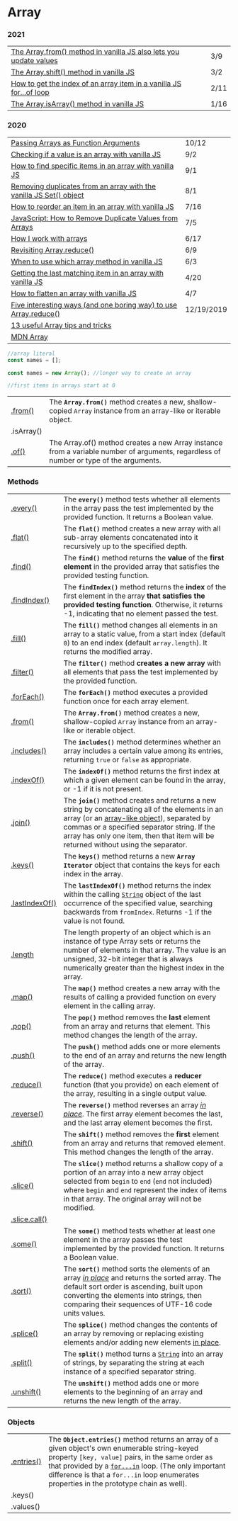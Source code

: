# Array

### 2021

|  |  |
| :--- | :--- |
| [The Array.from\(\) method in vanilla JS also lets you update values](https://gomakethings.com/the-array.from-method-in-vanilla-js-also-lets-you-update-values/) | 3/9 |
| [The Array.shift\(\) method in vanilla JS](https://gomakethings.com/the-array.shift-method-in-vanilla-js/) | 3/2 |
| [How to get the index of an array item in a vanilla JS for...of loop](https://gomakethings.com/how-to-get-the-index-of-an-array-item-in-a-vanilla-js-for...of-loop/) | 2/11 |
| [The Array.isArray\(\) method in vanilla JS](https://gomakethings.com/the-array.isarray-method-in-vanilla-js/) | 1/16 |

### 2020

|  |  |
| :--- | :--- |
| [Passing Arrays as Function Arguments](https://medium.com/dailyjs/passing-arrays-as-function-arguments-c1f3644ecb9c) | 10/12 |
| [Checking if a value is an array with vanilla JS](https://gomakethings.com/checking-if-a-value-is-an-array-with-vanilla-js/?mc_cid=1b826fd865&mc_eid=[UNIQID]) | 9/2 |
| [How to find specific items in an array with vanilla JS](https://gomakethings.com/how-to-find-specific-items-in-an-array-with-vanilla-js/?mc_cid=0ef9486dcc&mc_eid=[UNIQID]) | 9/1 |
| [Removing duplicates from an array with the vanilla JS Set\(\) object](https://gomakethings.com/removing-duplicates-from-an-array-with-the-vanilla-js-set-object/?mc_cid=11d34946a2&mc_eid=[UNIQID]) | 8/1 |
| [How to reorder an item in an array with vanilla JS](https://gomakethings.com/how-to-reorder-an-item-in-an-array-with-vanilla-js/?mc_cid=c0083d96b8&mc_eid=[UNIQID]) | 7/16 |
| [JavaScript: How to Remove Duplicate Values from Arrays](https://dev.to/will_devs/javascript-how-to-remove-duplicate-values-from-arrays-lf0?utm_source=digest_mailer&utm_medium=email&utm_campaign=digest_email) | 7/5 |
| [How I work with arrays](https://zellwk.com/blog/how-i-work-with-arrays/?ck_subscriber_id=420572458) | 6/17 |
| [Revisiting Array.reduce\(\)](https://gomakethings.com/revisiting-array.reduce/?mc_cid=349c39a779&mc_eid=[UNIQID]) | 6/9 |
| [When to use which array method in vanilla JS](https://gomakethings.com/when-to-use-which-array-method-in-vanilla-js/?mc_cid=c513a900d9&mc_eid=[UNIQID]) | 6/3 |
| [Getting the last matching item in an array with vanilla JS](https://gomakethings.com/getting-the-last-matching-item-in-an-array-with-vanilla-js/?mc_cid=fbcd1aac35&mc_eid=[UNIQID]) | 4/20 |
| [How to flatten an array with vanilla JS](https://gomakethings.com/how-to-flatten-an-array-with-vanilla-js/?mc_cid=cad6df7f69&mc_eid=[UNIQID]) | 4/7 |
| [Five interesting ways \(and one boring way\) to use Array.reduce\(\)](https://gomakethings.com/five-interesting-ways-and-one-boring-way-to-use-array.reduce) | 12/19/2019 |
| [13 useful Array tips and tricks](https://dev.to/duomly/13-useful-javascript-array-tips-and-tricks-you-should-know-2jfo) |  |
| [MDN Array](https://developer.mozilla.org/en-US/docs/Web/JavaScript/Reference/Global_Objects/Array) |  |

```javascript
//array literal
const names = [];

const names = new Array(); //longer way to create an array

//first items in arrays start at 0


```

|  |  |
| :--- | :--- |
| [.from\(\)](https://developer.mozilla.org/en-US/docs/Web/JavaScript/Reference/Global_Objects/Array/from) | The **`Array.from()`** method creates a new, shallow-copied `Array` instance from an array-like or iterable object. |
| .isArray\(\) |  |
| [.of\(\)](https://developer.mozilla.org/en-US/docs/Web/JavaScript/Reference/Global_Objects/Array/of) | The Array.of\(\) method creates a new Array instance from a variable number of arguments, regardless of number or type of the arguments. |

### Methods

|  |  |
| :--- | :--- |
| [.every\(\)](https://developer.mozilla.org/en-US/docs/Web/JavaScript/Reference/Global_Objects/Array/every) | The **`every()`** method tests whether all elements in the array pass the test implemented by the provided function. It returns a Boolean value. |
| [.flat\(\)](https://developer.mozilla.org/en-US/docs/Web/JavaScript/Reference/Global_Objects/Array/flat) | The **`flat()`** method creates a new array with all sub-array elements concatenated into it recursively up to the specified depth. |
| [.find\(\)](https://developer.mozilla.org/en-US/docs/Web/JavaScript/Reference/Global_Objects/Array/find) | The **`find()`** method returns the **value** of the **first element** in the provided array that satisfies the provided testing function. |
| [.findIndex\(\)](https://developer.mozilla.org/en-US/docs/Web/JavaScript/Reference/Global_Objects/Array/findIndex) | The **`findIndex()`** method returns the **index** of the first element in the array **that satisfies the provided testing function**. Otherwise, it returns -1, indicating that no element passed the test. |
| [.fill\(\)](https://developer.mozilla.org/en-US/docs/Web/JavaScript/Reference/Global_Objects/Array/fill) | The **`fill()`** method changes all elements in an array to a static value, from a start index \(default `0`\) to an end index \(default `array.length`\). It returns the modified array. |
| [.filter\(\)](https://developer.mozilla.org/en-US/docs/Web/JavaScript/Reference/Global_Objects/Array/filter) | The **`filter()`** method **creates a new array** with all elements that pass the test implemented by the provided function. |
| [.forEach\(\)](https://developer.mozilla.org/en-US/docs/Web/JavaScript/Reference/Global_Objects/Array/forEach) | The **`forEach()`** method executes a provided function once for each array element. |
| [.from\(\)](https://developer.mozilla.org/en-US/docs/Web/JavaScript/Reference/Global_Objects/Array/from) | The **`Array.from()`** method creates a new, shallow-copied `Array` instance from an array-like or iterable object.  |
| [.includes\(\)](https://developer.mozilla.org/en-US/docs/Web/JavaScript/Reference/Global_Objects/Array/includes) | The **`includes()`** method determines whether an array includes a certain value among its entries, returning `true` or `false` as appropriate. |
| [.indexOf\(\)](https://developer.mozilla.org/en-US/docs/Web/JavaScript/Reference/Global_Objects/Array/indexOf) | The **`indexOf()`** method returns the first index at which a given element can be found in the array, or -1 if it is not present. |
| [.join\(\)](https://developer.mozilla.org/en-US/docs/Web/JavaScript/Reference/Global_Objects/Array/join) | The **`join()`** method creates and returns a new string by concatenating all of the elements in an array \(or an [array-like object](https://developer.mozilla.org/en-US/docs/Web/JavaScript/Guide/Indexed_collections#Working_with_array-like_objects)\), separated by commas or a specified separator string. If the array has only one item, then that item will be returned without using the separator. |
| [.keys\(\)](https://developer.mozilla.org/en-US/docs/Web/JavaScript/Reference/Global_Objects/Array/keys) | The **`keys()`** method returns a new **`Array Iterator`** object that contains the keys for each index in the array. |
| [.lastIndexOf\(\)](https://developer.mozilla.org/en-US/docs/Web/JavaScript/Reference/Global_Objects/String/lastIndexOf) | The **`lastIndexOf()`** method returns the index within the calling [`String`](https://developer.mozilla.org/en-US/docs/Web/JavaScript/Reference/Global_Objects/String) object of the last occurrence of the specified value, searching backwards from `fromIndex`. Returns -1 if the value is not found. |
| [.length](https://developer.mozilla.org/en-US/docs/Web/JavaScript/Reference/Global_Objects/Array/length) | The length property of an object which is an instance of type Array sets or returns the number of elements in that array. The value is an unsigned, 32-bit integer that is always numerically greater than the highest index in the array. |
| [.map\(\)](https://developer.mozilla.org/en-US/docs/Web/JavaScript/Reference/Global_Objects/Array/map) | The **`map()`** method creates a new array with the results of calling a provided function on every element in the calling array. |
| [.pop\(\)](https://developer.mozilla.org/en-US/docs/Web/JavaScript/Reference/Global_Objects/Array/pop) | The **`pop()`** method removes the **last** element from an array and returns that element. This method changes the length of the array. |
| [.push\(\)](https://developer.mozilla.org/en-US/docs/Web/JavaScript/Reference/Global_Objects/Array/push) | The **`push()`** method adds one or more elements to the end of an array and returns the new length of the array. |
| [.reduce\(\)](https://developer.mozilla.org/en-US/docs/Web/JavaScript/Reference/Global_Objects/Array/Reduce) | The **`reduce()`** method executes a **reducer** function \(that you provide\) on each element of the array, resulting in a single output value. |
| [.reverse\(\)](https://developer.mozilla.org/en-US/docs/Web/JavaScript/Reference/Global_Objects/Array/reverse) | The **`reverse()`** method reverses an array [_in place_](https://en.wikipedia.org/wiki/In-place_algorithm). The first array element becomes the last, and the last array element becomes the first. |
| [.shift\(\)](https://developer.mozilla.org/en-US/docs/Web/JavaScript/Reference/Global_Objects/Array/shift) | The **`shift()`** method removes the **first** element from an array and returns that removed element. This method changes the length of the array. |
| [.slice\(\)](https://developer.mozilla.org/en-US/docs/Web/JavaScript/Reference/Global_Objects/Array/slice) | The **`slice()`** method returns a shallow copy of a portion of an array into a new array object selected from `begin` to `end` \(`end` not included\) where `begin` and `end` represent the index of items in that array. The original array will not be modified. |
| [.slice.call\(\)](https://stackoverflow.com/questions/7056925/how-does-array-prototype-slice-call-work) |  |
| [.some\(\)](https://developer.mozilla.org/en-US/docs/Web/JavaScript/Reference/Global_Objects/Array/some) | The **`some()`** method tests whether at least one element in the array passes the test implemented by the provided function. It returns a Boolean value.  |
| [.sort\(\)](https://developer.mozilla.org/en-US/docs/Web/JavaScript/Reference/Global_Objects/Array/sort) | The **`sort()`** method sorts the elements of an array [_in place_](https://en.wikipedia.org/wiki/In-place_algorithm) and returns the sorted array. The default sort order is ascending, built upon converting the elements into strings, then comparing their sequences of UTF-16 code units values. |
| [.splice\(\)](https://developer.mozilla.org/en-US/docs/Web/JavaScript/Reference/Global_Objects/Array/splice) | The **`splice()`** method changes the contents of an array by removing or replacing existing elements and/or adding new elements [in place](https://en.wikipedia.org/wiki/In-place_algorithm). |
| [.split\(\)](https://developer.mozilla.org/en-US/docs/Web/JavaScript/Reference/Global_Objects/String/split) | The **`split()`** method turns a [`String`](https://developer.mozilla.org/en-US/docs/Web/JavaScript/Reference/Global_Objects/String) into an array of strings, by separating the string at each instance of a specified separator string. |
| [.unshift\(\)](https://developer.mozilla.org/en-US/docs/Web/JavaScript/Reference/Global_Objects/Array/unshift) | The **`unshift()`** method adds one or more elements to the beginning of an array and returns the new length of the array. |

### Objects

|  |  |
| :--- | :--- |
| [.entries\(\)](https://developer.mozilla.org/en-US/docs/Web/JavaScript/Reference/Global_Objects/Object/entries) | The **`Object.entries()`** method returns an array of a given object's own enumerable string-keyed property `[key, value]` pairs, in the same order as that provided by a [`for...in`](https://developer.mozilla.org/en-US/docs/Web/JavaScript/Reference/Statements/for...in) loop. \(The only important difference is that a `for...in` loop enumerates properties in the prototype chain as well\).  |
| .keys\(\) |  |
| .values\(\) |  |

